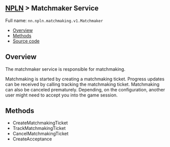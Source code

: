 [NPLN](NPLN-Servers) > Matchmaker Service
---

Full name: `nn.npln.matchmaking.v1.Matchmaker`

* [Overview](#overview)
* [Methods](#methods)
* [Source code](https://github.com/kinnay/NPLN-Protocols/blob/master/latest/proto/matchmaking/v1/matchmaker.proto)

## Overview
The matchmaker service is responsible for matchmaking.

Matchmaking is started by creating a matchmaking ticket. Progress updates can be received by calling tracking the matchmaking ticket. Matchmaking can also be canceled prematurely. Depending, on the configuration, another user might need to accept you into the game session.

## Methods
* CreateMatchmakingTicket
* TrackMatchmakingTicket
* CancelMatchmakingTicket
* CreateAcceptance